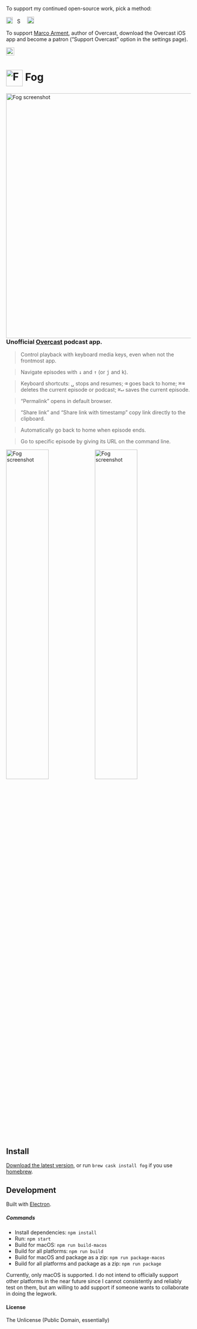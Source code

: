 To support my continued open-source work, pick a method:

[<img src='https://upload.wikimedia.org/wikipedia/commons/5/53/PayPal_2014_logo.svg' height='18' alt='Support via Paypal'>](https://www.paypal.me/vitorgalvao)&nbsp;&nbsp;
[<img src='https://upload.wikimedia.org/wikipedia/commons/c/c5/Bitcoin_logo.svg' height='15' alt='Support via Bitcoin'>](http://vitorgalvao.com/bitcoin_tip_jar.html)&nbsp;&nbsp;
[<img src='https://dl.dropboxusercontent.com/s/y3pft1fbmer5v22/society6.svg' height='19' alt='Support via Society6'>](https://vitorgalvao.com/society6)

To support [Marco Arment](http://www.marco.org/), author of Overcast, download the Overcast iOS app and become a patron (“Support Overcast” option in the settings page).

[<img src='https://upload.wikimedia.org/wikipedia/commons/3/3c/Download_on_the_App_Store_Badge.svg' height='22' alt='Download Overcast on the App Store'>](https://itunes.apple.com/us/app/overcast-podcast-player/id888422857?mt=8)

# <img src='https://i.imgur.com/sIH9Q7O.png' width='45' align='center' alt='Fog logo'> Fog

<img src='http://i.imgur.com/5pVpnMe.png' height='668' align='left' alt='Fog screenshot'>

### Unofficial [Overcast](https://overcast.fm/) podcast app.

> Control playback with keyboard media keys, even when not the frontmost app.

> Navigate episodes with <kbd>↓</kbd> and <kbd>↑</kbd> (or <kbd>j</kbd> and <kbd>k</kbd>).

> Keyboard shortcuts: <kbd>␣</kbd> stops and resumes; <kbd>⌫</kbd> goes back to home; <kbd>⌘</kbd><kbd>⌫</kbd> deletes the current episode or podcast; <kbd>⌘</kbd><kbd>↵</kbd> saves the current episode.

> “Permalink” opens in default browser.

> “Share link” and “Share link with timestamp” copy link directly to the clipboard.

> Automatically go back to home when episode ends.

> Go to specific episode by giving its URL on the command line.

<img src='http://i.imgur.com/6robqC6.png' width='48%' alt='Fog screenshot'><img src='https://i.imgur.com/qjs5b7J.png' width='48%' alt='Fog screenshot'>

## Install

[Download the latest version](https://github.com/vitorgalvao/fog/releases), or run `brew cask install fog` if you use [homebrew](http://brew.sh/).

## Development

Built with [Electron](http://electron.atom.io).

##### Commands

- Install dependencies: `npm install`
- Run: `npm start`
- Build for macOS: `npm run build-macos`
- Build for all platforms: `npm run build`
- Build for macOS and package as a zip: `npm run package-macos`
- Build for all platforms and package as a zip: `npm run package`

Currently, only macOS is supported. I do not intend to officially support other platforms in the near future since I cannot consistently and reliably test on them, but am willing to add support if someone wants to collaborate in doing the legwork.

#### License

The Unlicense (Public Domain, essentially)

